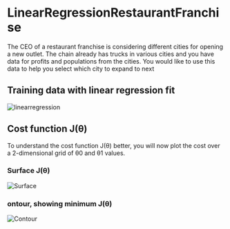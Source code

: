 # LinearRegressionRestaurantFranchise
 
The CEO of a restaurant franchise is considering different cities for opening a new outlet. The chain already has trucks in various cities and you have data for
profits and populations from the cities.
You would like to use this data to help you select which city to expand to next

## Training data with linear regression fit 

 ![linearregression](https://user-images.githubusercontent.com/90453702/170893782-b4b97d90-7aa9-4e08-ac26-e46c0e3282f6.jpg)

## Cost function J(θ)
To understand the cost function J(θ) better, you will now plot the cost over a 2-dimensional grid of θ0 and θ1 values.
### Surface J(θ)
![Surface](https://user-images.githubusercontent.com/90453702/170894018-d415b569-ba07-4df4-af72-5a494b694624.jpg)
### ontour, showing minimum J(θ)
![Contour](https://user-images.githubusercontent.com/90453702/170894021-2b0a88f9-1103-433f-8842-ff552c2f1eee.jpg)


